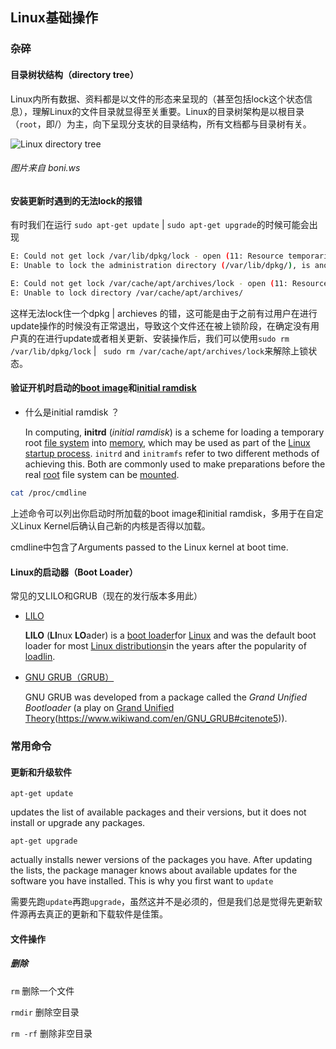 ## Linux基础操作

### 杂碎

#### 目录树状结构（directory tree）

Linux内所有数据、资料都是以文件的形态来呈现的（甚至包括lock这个状态信息），理解Linux的文件目录就显得至关重要。Linux的目录树架构是以根目录（`root`，即/）为主，向下呈现分支状的目录结构，所有文档都与目录树有关。

![Linux directory tree](http://markdownnotebucket-1251801748.cossh.myqcloud.com/linux%2520learning/linux_file_system_tree.jpg)

###### *图片来自 boni.ws*







#### 安装更新时遇到的无法lock的报错

有时我们在运行 `sudo apt-get update`  |  `sudo apt-get upgrade`的时候可能会出现

```bash
E: Could not get lock /var/lib/dpkg/lock - open (11: Resource temporarily unavailable) 
E: Unable to lock the administration directory (/var/lib/dpkg/), is another process using it?

E: Could not get lock /var/cache/apt/archives/lock - open (11: Resource temporarily unavailable)
E: Unable to lock directory /var/cache/apt/archives/
```

这样无法lock住一个dpkg | archieves 的错，这可能是由于之前有过用户在进行update操作的时候没有正常退出，导致这个文件还在被上锁阶段，在确定没有用户真的在进行update或者相关更新、安装操作后，我们可以使用`sudo rm /var/lib/dpkg/lock`  |  ` sudo rm /var/cache/apt/archives/lock`来解除上锁状态。



#### 验证开机时启动的[boot image](https://en.wikipedia.org/wiki/Boot_image)和[initial ramdisk](https://en.wikipedia.org/wiki/Initial_ramdisk)

- 什么是initial ramdisk ？

  In computing, **initrd** (*initial ramdisk*) is a scheme for loading a temporary root [file system](https://www.wikiwand.com/en/File_system) into [memory](https://www.wikiwand.com/en/Computer_memory), which may be used as part of the [Linux startup process](https://www.wikiwand.com/en/Linux_startup_process). `initrd` and `initramfs` refer to two different methods of achieving this. Both are commonly used to make preparations before the real [root](https://www.wikiwand.com/en/Root_directory) file system can be [mounted](https://www.wikiwand.com/en/Mount_(Unix)).

```bash
cat /proc/cmdline
```

上述命令可以列出你启动时所加载的boot image和initial ramdisk，多用于在自定义Linux Kernel后确认自己新的内核是否得以加载。

cmdline中包含了Arguments passed to the Linux kernel at boot time. 



#### Linux的启动器（Boot Loader）

常见的又LILO和GRUB（现在的发行版本多用此）

- [LILO](https://en.wikipedia.org/wiki/LILO_(boot_loader))

  **LILO** (**LI**nux **LO**ader) is a [boot loader](https://www.wikiwand.com/en/Boot_loader)for [Linux](https://www.wikiwand.com/en/Linux) and was the default boot loader for most [Linux distributions](https://www.wikiwand.com/en/Linux_distribution)in the years after the popularity of [loadlin](https://www.wikiwand.com/en/Loadlin).

- [GNU GRUB（GRUB）](https://en.wikipedia.org/wiki/GNU_GRUB)

  GNU GRUB was developed from a package called the *Grand Unified Bootloader* (a play on [Grand Unified Theory](https://www.wikiwand.com/en/Grand_Unified_Theory)(https://www.wikiwand.com/en/GNU_GRUB#citenote5)).





### 常用命令

#### 更新和升级软件

`apt-get update`

updates the list of available packages and their versions, but it does not install or upgrade any packages.

`apt-get upgrade`

actually installs newer versions of the packages you have. After updating the lists, the package manager knows about available updates for the software you have installed. This is why you first want to `update`

需要先跑`update`再跑`upgrade`，虽然这并不是必须的，但是我们总是觉得先更新软件源再去真正的更新和下载软件是佳策。



#### 文件操作

##### 删除

`rm` 删除一个文件

`rmdir` 删除空目录

`rm -rf` 删除非空目录

 







